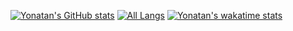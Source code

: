 [![Yonatan's GitHub stats](https://github-readme-stats.vercel.app/api?username=yonatan895)](https://github.com/yonatan895/github-readme-stats)
[![All Langs](https://github-readme-stats.vercel.app/api/top-langs/?username=yonatan895)](https://github.com/yonatan895/github-readme-stats)
[![Yonatan's wakatime stats](https://github-readme-stats.vercel.app/api/wakatime?username=yonatan895)](https://github.com/yonatan895/github-readme-stats)

